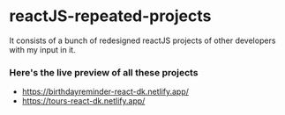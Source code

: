 # reactJS-repeated-projects

It consists of a bunch of redesigned reactJS projects of other developers with my input in it.

### Here's the live preview of all these projects

- https://birthdayreminder-react-dk.netlify.app/
- https://tours-react-dk.netlify.app/

